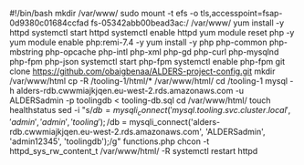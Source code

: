 #!/bin/bash
mkdir /var/www/
sudo mount -t efs -o tls,accesspoint=fsap-0d9380c01684ccfad fs-05342abb00bead3ac:/ /var/www/
yum install -y httpd 
systemctl start httpd
systemctl enable httpd
yum module reset php -y
yum module enable php:remi-7.4 -y
yum install -y php php-common php-mbstring php-opcache php-intl php-xml php-gd php-curl php-mysqlnd php-fpm php-json
systemctl start php-fpm
systemctl enable php-fpm
git clone https://github.com/obaigbenaa/ALDERS-project-config.git
mkdir /var/www/html
cp -R /tooling-1/html/*  /var/www/html/
cd /tooling-1
mysql -h alders-rdb.cwwmiajkjqen.eu-west-2.rds.amazonaws.com -u ALDERSadmin -p toolingdb < tooling-db.sql
cd /var/www/html/
touch healthstatus
sed -i "s/$db = mysqli_connect('mysql.tooling.svc.cluster.local', 'admin', 'admin', 'tooling');/$db = mysqli_connect('alders-rdb.cwwmiajkjqen.eu-west-2.rds.amazonaws.com', 'ALDERSadmin', 'admin12345', 'toolingdb');/g" functions.php
chcon -t httpd_sys_rw_content_t /var/www/html/ -R
systemctl restart httpd